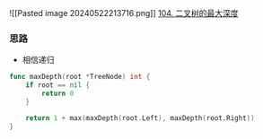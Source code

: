 ![[Pasted image 20240522213716.png]]
[104. 二叉树的最大深度](https://leetcode.cn/problems/maximum-depth-of-binary-tree/)
### 思路
- 相信递归

```go
func maxDepth(root *TreeNode) int {
	if root == nil {
		return 0
	}

	return 1 + max(maxDepth(root.Left), maxDepth(root.Right))
}
```
